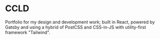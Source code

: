 # CCLD

Portfolio for my design and development work; built in React, powered by Gatsby and using a hybrid of PostCSS and CSS-in-JS with utility-first framework "Tailwind".
